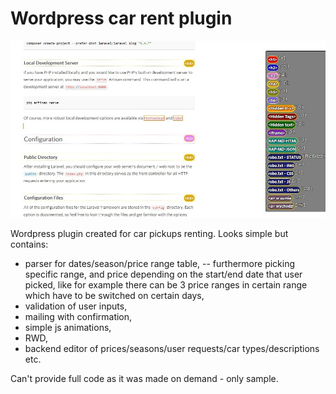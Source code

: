 # Wordpress car rent plugin

![alt text](https://raw.githubusercontent.com/Volmarg/Seo-tool-Grease-Monkey-Tampermonkey/master/screenshot.jpg)

Wordpress plugin created for car pickups renting. 
Looks simple but contains:
- parser for dates/season/price range table,
-- furthermore picking specific range, and price depending on the start/end date that user picked, like for example there can be 3 price ranges in certain range which have to be switched on certain days,
- validation of user inputs,
- mailing with confirmation,
- simple js animations,
- RWD,
- backend editor of prices/seasons/user requests/car types/descriptions etc.

Can't provide full code as it was made on demand - only sample.